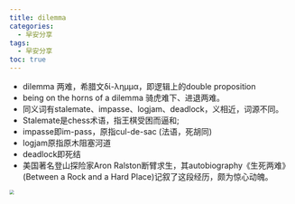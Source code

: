 ```yaml
---
title: dilemma
categories:
  - 早安分享
tags:
  - 早安分享
toc: true 
---
```



- dilemma 两难，希腊文δί-λημμα，即逻辑上的double proposition
- being on the horns of a dilemma 骑虎难下、进退两难。
- 同义词有stalemate、impasse、logjam、deadlock，义相近，词源不同。
- Stalemate是chess术语，指王棋受困而逼和;
- impasse即im-pass，原指cul-de-sac (法语，死胡同)
- logjam原指原木阻塞河道
- deadlock即死结
- 美国著名登山探险家Aron Ralston断臂求生，其autobiography《生死两难》(Between a Rock and a Hard Place)记叙了这段经历，颇为惊心动魄。



<img src="/img/dilemma.jpg" style="zoom:50%;" />